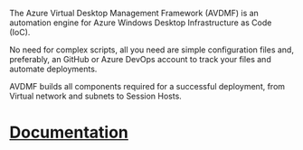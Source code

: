 The Azure Virtual Desktop Management Framework (AVDMF) is an automation engine for Azure Windows Desktop Infrastructure as Code (IoC).

No need for complex scripts, all you need are simple configuration files and, preferably,
an GitHub or Azure DevOps account to track your files and automate deployments.

AVDMF builds all components required for a successful deployment, from Virtual network and subnets to Session Hosts.

# [Documentation](Documentation.html)